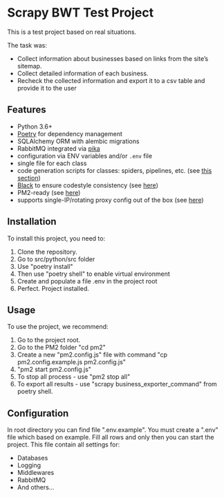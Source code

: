 # Scrapy BWT Test Project

This is a test project based on real situations.

The task was:
- Collect information about businesses based on links from the site’s sitemap.
- Collect detailed information of each business.
- Recheck the collected information and export it to a csv table and provide it to the user

## Features

- Python 3.6+
- [Poetry](https://github.com/python-poetry/poetry) for dependency management
- SQLAlchemy ORM with alembic migrations
- RabbitMQ integrated via [pika](https://github.com/pika/pika/)
- configuration via ENV variables and/or `.env` file
- single file for each class
- code generation scripts for classes: spiders, pipelines, etc. (see [this section](#code-generation))
- [Black](https://github.com/psf/black) to ensure codestyle consistency (see [here](#black))
- PM2-ready (see [here](#pm2))
- supports single-IP/rotating proxy config out of the box (see [here](#proxy-middleware))

## Installation

To install this project, you need to:

1. Clone the repository.
2. Go to src/python/src folder
3. Use "poetry install"
4. Then use "poetry shell" to enable virtual environment
5. Create and populate a file .env in the project root
6. Perfect. Project installed.

## Usage

To use the project, we recommend:
1. Go to the project root.
2. Go to the PM2 folder "cd pm2"
3. Create a new "pm2.config.js" file with command "cp pm2.config.example.js pm2.config.js"
4. "pm2 start pm2.config.js"
5. To stop all process - use "pm2 stop all"
6. To export all results - use "scrapy business_exporter_command" from poetry shell.

## Configuration

In root directory you can find file ".env.example". You must create a ".env" file which based on example.
Fill all rows and only then you can start the project.
This file contain all settings for:
- Databases
- Logging
- Middlewares
- RabbitMQ
- And others...
